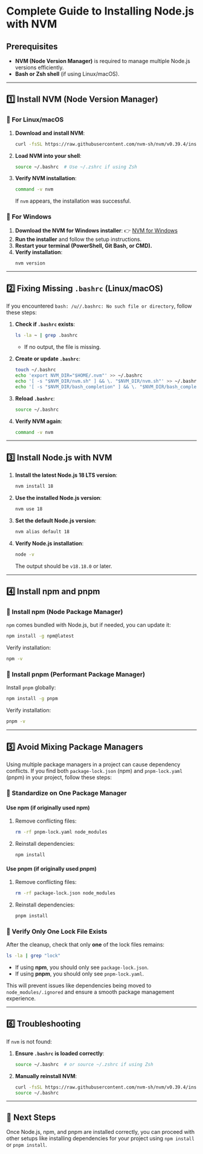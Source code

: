 # Complete Guide to Installing Node.js with NVM

## Prerequisites
- **NVM (Node Version Manager)** is required to manage multiple Node.js versions efficiently.
- **Bash or Zsh shell** (if using Linux/macOS).

---

## 1️⃣ Install NVM (Node Version Manager)

### **🔹 For Linux/macOS**
1. **Download and install NVM**:
   ```sh
   curl -fsSL https://raw.githubusercontent.com/nvm-sh/nvm/v0.39.4/install.sh | bash
   ```
2. **Load NVM into your shell**:
   ```sh
   source ~/.bashrc  # Use ~/.zshrc if using Zsh
   ```
3. **Verify NVM installation**:
   ```sh
   command -v nvm
   ```
   If `nvm` appears, the installation was successful.

### **🔹 For Windows**
1. **Download the NVM for Windows installer**:
   👉 [NVM for Windows](https://github.com/coreybutler/nvm-windows/releases)
2. **Run the installer** and follow the setup instructions.
3. **Restart your terminal (PowerShell, Git Bash, or CMD).**
4. **Verify installation**:
   ```sh
   nvm version
   ```

---

## 2️⃣ Fixing Missing `.bashrc` (Linux/macOS)
If you encountered `bash: /u//.bashrc: No such file or directory`, follow these steps:

1. **Check if `.bashrc` exists**:
   ```sh
   ls -la ~ | grep .bashrc
   ```
   - If no output, the file is missing.
   
2. **Create or update `.bashrc`**:
   ```sh
   touch ~/.bashrc
   echo 'export NVM_DIR="$HOME/.nvm"' >> ~/.bashrc
   echo '[ -s "$NVM_DIR/nvm.sh" ] && \. "$NVM_DIR/nvm.sh"' >> ~/.bashrc
   echo '[ -s "$NVM_DIR/bash_completion" ] && \. "$NVM_DIR/bash_completion"' >> ~/.bashrc
   ```
3. **Reload `.bashrc`**:
   ```sh
   source ~/.bashrc
   ```
4. **Verify NVM again**:
   ```sh
   command -v nvm
   ```

---

## 3️⃣ Install Node.js with NVM
1. **Install the latest Node.js 18 LTS version**:
   ```sh
   nvm install 18
   ```
2. **Use the installed Node.js version**:
   ```sh
   nvm use 18
   ```
3. **Set the default Node.js version**:
   ```sh
   nvm alias default 18
   ```
4. **Verify Node.js installation**:
   ```sh
   node -v
   ```
   The output should be `v18.18.0` or later.

---

## 4️⃣ Install npm and pnpm
### **🔹 Install npm (Node Package Manager)**
`npm` comes bundled with Node.js, but if needed, you can update it:
```sh
npm install -g npm@latest
```
Verify installation:
```sh
npm -v
```

### **🔹 Install pnpm (Performant Package Manager)**
Install `pnpm` globally:
```sh
npm install -g pnpm
```
Verify installation:
```sh
pnpm -v
```

---

## 5️⃣ Avoid Mixing Package Managers
Using multiple package managers in a project can cause dependency conflicts. If you find both `package-lock.json` (npm) and `pnpm-lock.yaml` (pnpm) in your project, follow these steps:

### **🔹 Standardize on One Package Manager**
#### **Use npm (if originally used npm)**
1. Remove conflicting files:
   ```sh
   rm -rf pnpm-lock.yaml node_modules
   ```
2. Reinstall dependencies:
   ```sh
   npm install
   ```

#### **Use pnpm (if originally used pnpm)**
1. Remove conflicting files:
   ```sh
   rm -rf package-lock.json node_modules
   ```
2. Reinstall dependencies:
   ```sh
   pnpm install
   ```

### **🔹 Verify Only One Lock File Exists**
After the cleanup, check that only **one** of the lock files remains:
```sh
ls -la | grep "lock"
```
- If using **npm**, you should only see `package-lock.json`.
- If using **pnpm**, you should only see `pnpm-lock.yaml`.

This will prevent issues like dependencies being moved to `node_modules/.ignored` and ensure a smooth package management experience.

---

## 6️⃣ Troubleshooting
If `nvm` is not found:
1. **Ensure `.bashrc` is loaded correctly**:
   ```sh
   source ~/.bashrc  # or source ~/.zshrc if using Zsh
   ```
2. **Manually reinstall NVM**:
   ```sh
   curl -fsSL https://raw.githubusercontent.com/nvm-sh/nvm/v0.39.4/install.sh | bash
   source ~/.bashrc
   ```

---

## 🎉 Next Steps
Once Node.js, npm, and pnpm are installed correctly, you can proceed with other setups like installing dependencies for your project using `npm install` or `pnpm install`.
